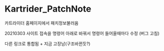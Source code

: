 # Kartrider_PatchNote

카트라이더 홈페이지에서 패치정보불러옴

20210303
사이트 접속을 명령어 아래로 바꿔서 명령어 들어올때마다 수정
(버그 고침)

다른 링크로 통합됨 + 지금 고장남(구조바뀐듯?)
